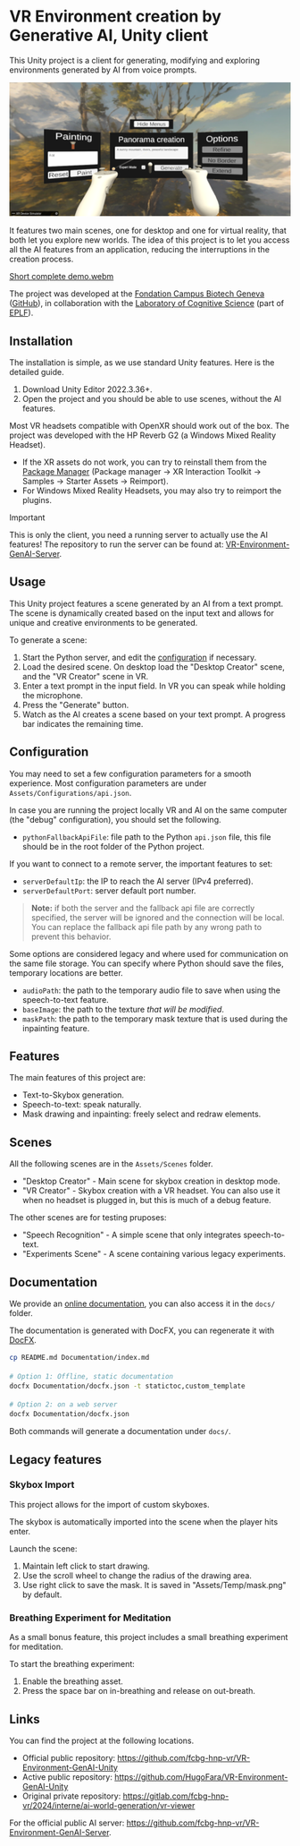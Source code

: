 # VR Environment creation by Generative AI, Unity client

This Unity project is a client for generating, modifying and exploring environments generated by AI from voice prompts.

![Main VR scene](Documentation/resources/Main_view_VR.png "View of the main VR screen.")

It features two main scenes, one for desktop and one for virtual reality, that both let you explore new worlds.
The idea of this project is to let  you access all the AI features from an application, reducing the interruptions in the creation process.

[Short complete demo.webm](https://github.com/user-attachments/assets/b8a97c92-ae75-4732-95af-c4fb64345bb0)

The project was developed at the [Fondation Campus Biotech Geneva](https://fcbg.ch/) ([GitHub](https://github.com/fcbg-hnp-vr/)),
in collaboration with the [Laboratory of Cognitive Science](https://www.epfl.ch/labs/lnco/) (part of [EPLF](https://epfl.ch)).

## Installation

The installation is simple, as we use standard Unity features.
Here is the detailed guide.

1. Download Unity Editor 2022.3.36+.
2. Open the project and you should be able to use scenes, without the AI features.

Most VR headsets compatible with OpenXR should work out of the box.
The project was developed with the HP Reverb G2 (a Windows Mixed Reality Headset).

- If the XR assets do not work, you can try to reinstall them from the [Package Manager](https://docs.unity3d.com/Manual/Packages.html) (Package manager -> XR Interaction Toolkit -> Samples -> Starter Assets -> Reimport).
- For Windows Mixed Reality Headsets, you may also try to reimport the plugins.

> [!Important]
> This is only the client,
you need a running server to actually use the AI features!
The repository to run the server can be found at: [VR-Environment-GenAI-Server](https://github.com/fcbg-hnp-vr/VR-Environment-GenAI-Server).

## Usage

This Unity project features a scene generated by an AI from a text prompt.
The scene is dynamically created based on the input text and allows for unique and creative environments to be generated.

To generate a scene:

1. Start the Python server, and edit the [configuration](#configuration) if necessary.
2. Load the desired scene. On desktop load the "Desktop Creator" scene, and the "VR Creator" scene in VR.
3. Enter a text prompt in the input field. In VR you can speak while holding the microphone.
4. Press the "Generate" button.
5. Watch as the AI creates a scene based on your text prompt. A progress bar indicates the remaining time.

## Configuration

You may need to set a few configuration parameters for a smooth experience.
Most configuration parameters are under `Assets/Configurations/api.json`.

In case you are running the project locally VR and AI on the same computer (the "debug" configuration), you should set the following.

- `pythonFallbackApiFile`: file path to the Python ``api.json`` file, this file should be in the root folder of the Python project.

If you want to connect to a remote server, the important features to set:

- `serverDefaultIp`: the IP to reach the AI server (IPv4 preferred).
- `serverDefaultPort`: server default port number.

> **Note:** if both the server and the fallback api file are correctly specified, the server will be ignored and the connection will be local. You can replace the fallback api file path by any wrong path to prevent this behavior.

Some options are considered legacy and where used for communication on the same file storage.
You can specify where Python should save the files, temporary locations are better.

- `audioPath`: the path to the temporary audio file to save when using the speech-to-text feature.
- `baseImage`: the path to the texture *that will be modified*.
- `maskPath`: the path to the temporary mask texture that is used during the inpainting feature.

## Features

The main features of this project are:

- Text-to-Skybox generation.
- Speech-to-text: speak naturally.
- Mask drawing and inpainting: freely select and redraw elements.

## Scenes

All the following scenes are in the ``Assets/Scenes`` folder.

- "Desktop Creator" - Main scene for skybox creation in desktop mode.
- "VR Creator" - Skybox creation with a VR headset. You can also use it when no headset is plugged in, but this is much of a debug feature.

The other scenes are for testing pruposes:

- "Speech Recognition" - A simple scene that only integrates speech-to-text.
- "Experiments Scene" - A scene containing various legacy experiments.

## Documentation

We provide an [online documentation](https://fcbg-hnp-vr.github.io/VR-Environment-GenAI-Unity/), you can also access it in the `docs/` folder.

The documentation is generated with DocFX, you can regenerate it with [DocFX](https://github.com/dotnet/docfx).

```bash
cp README.md Documentation/index.md

# Option 1: Offline, static documentation
docfx Documentation/docfx.json -t statictoc,custom_template

# Option 2: on a web server
docfx Documentation/docfx.json
```

Both commands will generate a documentation under `docs/`.

## Legacy features

### Skybox Import

This project allows for the import of custom skyboxes.

The skybox is automatically imported into the scene when the player hits enter.

Launch the scene:

1. Maintain left click to start drawing.
2. Use the scroll wheel to change the radius of the drawing area.
3. Use right click to save the mask. It is saved in "Assets/Temp/mask.png" by default.

### Breathing Experiment for Meditation

As a small bonus feature, this project includes a small breathing experiment for meditation.

To start the breathing experiment:

1. Enable the breathing asset.
2. Press the space bar on in-breathing and release on out-breath.

## Links

You can find the project at the following locations.

- Official public repository: <https://github.com/fcbg-hnp-vr/VR-Environment-GenAI-Unity>
- Active public repository: <https://github.com/HugoFara/VR-Environment-GenAI-Unity>
- Original private repository: <https://gitlab.com/fcbg-hnp-vr/2024/interne/ai-world-generation/vr-viewer>

For the official public AI server: <https://github.com/fcbg-hnp-vr/VR-Environment-GenAI-Server>.
